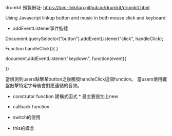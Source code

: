 drumkit 預覽網址: https://tom-linkitup.github.io/drumkit/drumkit.html



Using Javascript linkup button and music in both mouse click and keyboard 


* addEventListener事件監聽

Document.querySelector("button").addEventListener("click", handleClick);

Function handleClick(){
}

document.addEventListener("keydown", function(event){

})


當偵測到users點擊某button之後觸發handleClick這個function。
當users使用鍵盤敲擊特定字母後會對應連結的音效。

* construtor function 建構式函式 * 最主要是加上new

* callback function

* switch的使用

* this的概念
